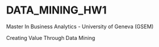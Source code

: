 # DATA_MINING_HW1
Master In Business Analytics - University of Geneva (GSEM)

Creating Value Through Data Mining

